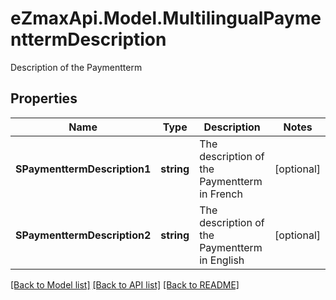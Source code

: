 # eZmaxApi.Model.MultilingualPaymenttermDescription
Description of the Paymentterm

## Properties

Name | Type | Description | Notes
------------ | ------------- | ------------- | -------------
**SPaymenttermDescription1** | **string** | The description of the Paymentterm in French | [optional] 
**SPaymenttermDescription2** | **string** | The description of the Paymentterm in English | [optional] 

[[Back to Model list]](../README.md#documentation-for-models) [[Back to API list]](../README.md#documentation-for-api-endpoints) [[Back to README]](../README.md)

